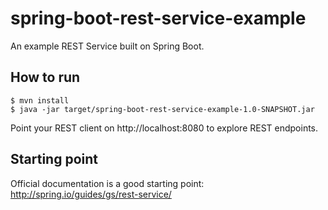 # spring-boot-rest-service-example

An example REST Service built on Spring Boot.

## How to run

    $ mvn install
    $ java -jar target/spring-boot-rest-service-example-1.0-SNAPSHOT.jar

Point your REST client on http://localhost:8080 to explore REST endpoints.

## Starting point
    
Official documentation is a good starting point: http://spring.io/guides/gs/rest-service/
